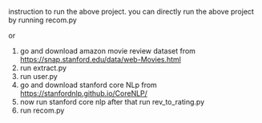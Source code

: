 instruction to run the above project.
  you can directly run the above project by running recom.py
  
  or
  
  1. go and download amazon movie review dataset from https://snap.stanford.edu/data/web-Movies.html
  2. run extract.py
  3. run user.py
  3. go and download stanford core NLp from https://stanfordnlp.github.io/CoreNLP/
  4. now run stanford core nlp  after that run rev_to_rating.py
  5. run recom.py
